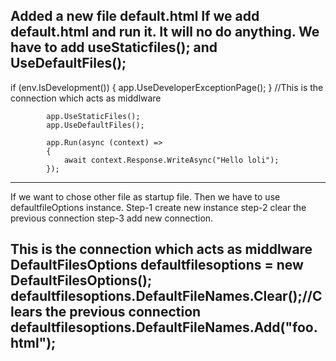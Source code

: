 Added a new file default.html
If we add default.html and run it. It will no do anything. We have to add useStaticfiles(); and UseDefaultFiles();
-------------------------------------------------
 if (env.IsDevelopment())
            {
                app.UseDeveloperExceptionPage();
            }
//This is the connection which acts as middlware
            
            app.UseStaticFiles();
            app.UseDefaultFiles();

            app.Run(async (context) =>
            {
                await context.Response.WriteAsync("Hello loli");
            });
---------------------------------------------------------

If we want to chose other file as startup file. Then we have to use  defaultfileOptions instance.
Step-1 create new instance
step-2 clear the previous connection
step-3 add new connection.

This is the connection which acts as middlware
    DefaultFilesOptions defaultfilesoptions = new DefaultFilesOptions();
    defaultfilesoptions.DefaultFileNames.Clear();//Clears the previous connection
    defaultfilesoptions.DefaultFileNames.Add("foo.html");
---------------------------------------------------------

